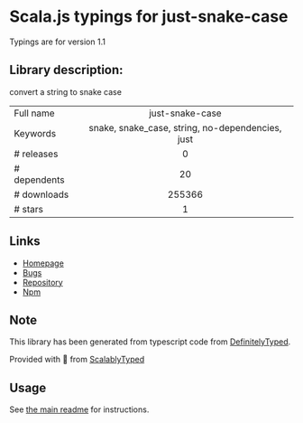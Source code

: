 
# Scala.js typings for just-snake-case

Typings are for version 1.1

## Library description:
convert a string to snake case

|                    |                 |
| ------------------ | :-------------: |
| Full name          | just-snake-case |
| Keywords           | snake, snake_case, string, no-dependencies, just |
| # releases         | 0 |
| # dependents       | 20 |
| # downloads        | 255366 |
| # stars            | 1 |

## Links
- [Homepage](https://github.com/angus-c/just#readme)
- [Bugs](https://github.com/angus-c/just/issues)
- [Repository](https://github.com/angus-c/just)
- [Npm](https://www.npmjs.com/package/just-snake-case)
    


## Note
This library has been generated from typescript code from [DefinitelyTyped](https://definitelytyped.org).

Provided with :purple_heart: from [ScalablyTyped](https://github.com/oyvindberg/ScalablyTyped)

## Usage
See [the main readme](../../readme.md) for instructions.


